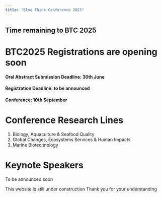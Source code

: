 ```yaml
---
title: "Blue Think Conference 2025"
---
```


<div id="countdown">
  <h2>Time remaining to BTC 2025</h2>
  <p id="countdown-timer"></p>
</div>
<script src="https://phdcommitee.github.io/btc2025/assets/js/countdown.js"></script>

# BTC2025 Registrations are opening soon

#### Oral Abstract Submission Deadline: 30th June
#### Registration Deadline: to be announced
#### Conference: 10th September

# Conference Research Lines
1. Biology, Aquaculture & Seafood Quality
2. Global Changes, Ecosystems Services & Human Impacts
3. Marine Biotechnology

# Keynote Speakers
To be announced soon

This website is still under construction
Thank you for your understanding 




